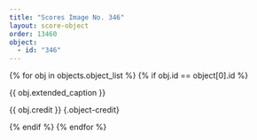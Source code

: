 ```yaml
---
title: "Scores Image No. 346"
layout: score-object
order: 13460
object:
  - id: "346"
---
```


{% for obj in objects.object_list %}
{% if obj.id == object[0].id %}

{{ obj.extended_caption }}

{{ obj.credit }} {.object-credit}

{% endif %}
{% endfor %}
